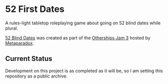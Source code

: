 # 52 First Dates

A rules-light tabletop roleplaying game about going on 52 blind dates while plural.

[52 Blind Dates](https://spindriftgames.itch.io/52-first-dates) was created as part of the [Otherships Jam 3](https://itch.io/jam/otherships-jam-3)
hosted by [Metaparadox](https://metaparadox.itch.io/).

## Current Status

Development on this project is as completed as it will be, so I am setting this repository as a public archive.
